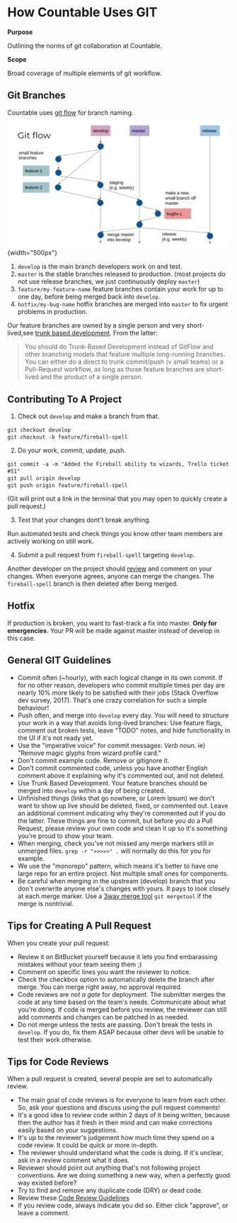 How Countable Uses GIT
======================

**Purpose**

Outlining the norms of git collaboration at Countable.

**Scope**

Broad coverage of multiple elements of git workflow.

Git Branches
------------

Countable uses [git flow](https://jeffkreeftmeijer.com/git-flow/) for
branch naming.

![image](git-flow.png){width="500px"}

1.  `develop` is the main branch developers work on and test.
2.  `master` is the stable branches released to production. (most
    projects do not use release branches, we just continuously deploy
    `master`)
3.  `feature/my-feature-name` feature branches contain your work for up
    to one day, before being merged back into `develop`.
4.  `hotfix/my-bug-name` hotfix branches are merged into `master` to fix
    urgent problems in production.

Our feature branches are owned by a single person and very
short-lived,see [trunk based
development](https://paulhammant.com/2013/04/05/what-is-trunk-based-development/).
From the latter:

> You should do Trunk-Based Development instead of GitFlow and other
> branching models that feature multiple long-running branches. You can
> either do a direct to trunk commit/push (v small teams) or a
> Pull-Request workflow, as long as those feature branches are
> short-lived and the product of a single person.

Contributing To A Project
-------------------------

1.  Check out `develop` and make a branch from that.

<!-- -->

    git checkout develop
    git checkout -b feature/fireball-spell

2.  Do your work, commit, update, push.

<!-- -->

    git commit -a -m "Added the Fireball ability to wizards, Trello ticket #51"
    git pull origin develop
    git push origin feature/fireball-spell

(Git will print out a link in the terminal that you may open to quickly
create a pull request.)

3.  Test that your changes dont\'t break anything.

Run automated tests and check things you know other team members are
actively working on still work.

4.  Submit a pull request from `fireball-spell` targeting `develop`.

Another developer on the project should [review](#code-reviews) and
comment on your changes. When everyone agrees, anyone can merge the
changes. The `fireball-spell` branch is then deleted after being merged.

Hotfix
------

If production is broken, you want to fast-track a fix into master.
**Only for emergencies**. Your PR will be made against master instead of
develop in this case.

General GIT Guidelines
----------------------

-   Commit often (\~hourly), with each logical change in its own commit.
    If for no other reason, developers who commit multiple times per day
    are nearly 10% more likely to be satisfied with their jobs (Stack
    Overflow dev survey, 2017). That\'s one crazy correlation for such a
    simple behaviour!
-   Push often, and merge into `develop` every day. You will need to
    structure your work in a way that avoids long-lived branches: Use
    feature flags, comment out broken tests, leave \"TODO\" notes, and
    hide functionality in the UI if it\'s not ready yet.
-   Use the \"imperative voice\" for commit messages: *Verb* *noun*. ie)
    \"Remove magic glyphs from wizard profile card.\"
-   Don\'t commit example code. Remove or gitignore it.
-   Don\'t commit commented code, unless you have another English
    comment above it explaining why it\'s commented out, and not
    deleted.
-   Use Trunk Based Development. Your feature branches should be merged
    into `develop` within a day of being created.
-   Unfinished things (links that go nowhere, or Lorem Ipsum) we don\'t
    want to show up live should be deleted, fixed, or commented out.
    Leave an additional comment indicating why they\'re commented out if
    you do the latter. These things are fine to commit, but before you
    do a Pull Request, please review your own code and clean it up so
    it\'s something you\'re proud to show your team.
-   When merging, check you\'ve not missed any merge markers still in
    unmerged files. `grep -r ">>>>>" .` will normally do this for you
    for example.
-   We use the \"monorepo\" pattern, which means it\'s better to have
    one large repo for an entire project. Not multiple small ones for
    components.
-   Be careful when merging in the upstream (develop) branch that you
    don\'t overwrite anyone else\'s changes with yours. It pays to look
    closely at each merge marker. Use a [3way merge
    tool](https://www.youtube.com/watch?v=GiXGYQ9Ah0U) `git mergetool`
    if the merge is nontrivial.

Tips for Creating A Pull Request
--------------------------------

When you create your pull request:

-   Review it on BitBucket yourself because it lets you find embarassing
    mistakes without your team seeing them ;)
-   Comment on specific lines you want the reviewer to notice.
-   Check the checkbox option to automatically delete the branch after
    merge. You can merge right away, no approval required.
-   Code reviews are *not a gate* for deployment. The submitter merges
    the code at any time based on the team\'s needs. Communicate about
    what you\'re doing. If code is merged before you review, the
    reviewer can still add comments and changes can be patched in as
    needed.
-   Do not merge unless the tests are passing. Don\'t break the tests in
    `develop`. If you do, fix them ASAP because other devs will be
    unable to test their work otherwise.

Tips for Code Reviews
---------------------

When a pull request is created, several people are set to automatically
review.

-   The main goal of code reviews is for everyone to learn from each
    other. So, ask your questions and discuss using the pull request
    comments!
-   It\'s a good idea to review code within 2 days of it being written,
    because then the author has it fresh in their mind and can make
    corrections easily based on your suggestions.
-   It\'s up to the reviewer\'s judgement how much time they spend on a
    code review. It could be quick or more in-depth.
-   The reviewer should understand what the code is doing. If it\'s
    unclear, ask in a review comment what it does.
-   Reviewer should point out anything that\'s not following project
    conventions. Are we doing something a new way, when a perfectly good
    way existed before?
-   Try to find and remove any duplicate code (DRY) or dead code.
-   Review these [Code Review
    Guidelines](https://phauer.com/2018/code-review-guidelines/)
-   If you review code, always indicate you did so. Either click
    \"approve\", or leave a comment.
